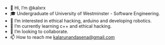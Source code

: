 - 👋 Hi, I’m @kalxrx
- 🎓 Undergraduate of University of Westminster - Software Engineering.
- 👀 I’m interested in ethical hacking, arduino and developing robotics.
- 🌱 I’m currently learning c++ and ethical hacking.
- 💞️ I’m looking to collaborate.
- 📫 How to reach me kalarunandasena@gmail.com



